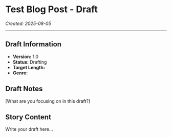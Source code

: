 # Test Blog Post - Draft

*Created: 2025-08-05*

---

## Draft Information
- **Version:** 1.0
- **Status:** Drafting
- **Target Length:**
- **Genre:**

## Draft Notes
[What are you focusing on in this draft?]

## Story Content

Write your draft here...

